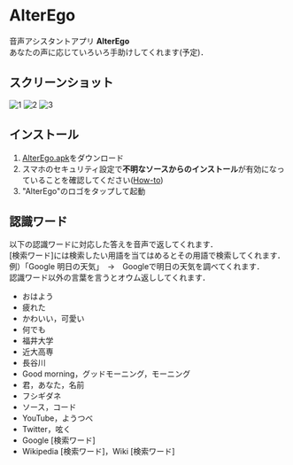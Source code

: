 ﻿# AlterEgo
音声アシスタントアプリ <b>AlterEgo</b>  
あなたの声に応じていろいろ手助けしてくれます(予定)．  

## スクリーンショット
![1](https://github.com/75u2u/AlterEgo/screenshots/screenshot1.png)
![2](https://github.com/75u2u/AlterEgo/screenshots/screenshot2.png)
![3](https://github.com/75u2u/AlterEgo/screenshots/screenshot3.png)

## インストール
<ol>
  <li><a href="https://github.com/75u2u/AlterEgo/releases">AlterEgo.apk</a>をダウンロード</li>
<li>スマホのセキュリティ設定で<b>不明なソースからのインストール</b>が有効になっていることを確認してください(<a href="https://www.wikihow.tech/Install-APK-Files-on-Android">How-to<a>)</li>
<li>"AlterEgo"のロゴをタップして起動</li>
</ol>

## 認識ワード
以下の認識ワードに対応した答えを音声で返してくれます．  
[検索ワード]には検索したい用語を当てはめるとその用語で検索してくれます．  
例）「Google 明日の天気」　→　Googleで明日の天気を調べてくれます．  
認識ワード以外の言葉を言うとオウム返ししてくれます．  

<ul>
<li>おはよう</li>
<li>疲れた</li>
<li>かわいい，可愛い</li>
<li>何でも</li>
<li>福井大学</li>
<li>近大高専</li>
<li>長谷川</li>
<li>Good morning，グッドモーニング，モーニング</li>
<li>君，あなた，名前</li>
<li>フシギダネ</li>
<li>ソース，コード</li>
<li>YouTube，ようつべ</li>
<li>Twitter，呟く</li>
<li>Google [検索ワード]</li>
<li>Wikipedia [検索ワード]，Wiki [検索ワード]</li>
</ul>
